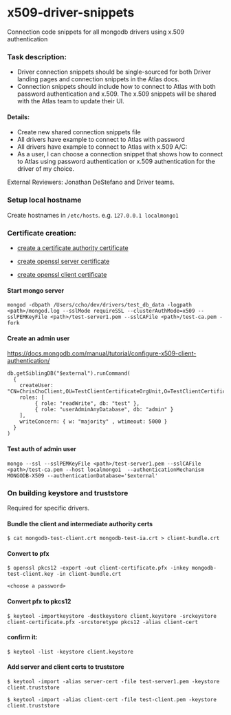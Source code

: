 # x509-driver-snippets
Connection code snippets for all mongodb drivers using x.509 authentication

### Task description:

* Driver connection snippets should be single-sourced for both Driver landing pages and connection snippets in the Atlas docs. 
* Connection snippets should include how to connect to Atlas with both password authentication and x.509. The x.509 snippets will be shared with the Atlas team to update their UI.

#### Details:
*  Create new shared connection snippets file
*  All drivers have example to connect to Atlas with password
*  All drivers have example to connect to Atlas with x.509
A/C:
*  As a user, I can choose a connection snippet that shows how to connect to Atlas using password authentication or x.509 authentication for the driver of my choice.

External Reviewers: Jonathan DeStefano and Driver teams.


### Setup local hostname
Create hostnames in `/etc/hosts`. e.g. `127.0.0.1 localmongo1`

### Certificate creation:

* [create a certificate authority certificate](https://docs.mongodb.com/manual/appendix/security/appendixA-openssl-ca/)

* [create openssl server certificate](https://docs.mongodb.com/manual/appendix/security/appendixB-openssl-server/#appendix-server-certificate)

* [create openssl client certificate](https://docs.mongodb.com/manual/appendix/security/appendixC-openssl-client/#appendix-client-certificate)

#### Start mongo server
```
mongod -dbpath /Users/ccho/dev/drivers/test_db_data -logpath <path>/mongod.log --sslMode requireSSL --clusterAuthMode=x509 --sslPEMKeyFile <path>/test-server1.pem --sslCAFile <path>/test-ca.pem -fork
```

#### Create an admin user
https://docs.mongodb.com/manual/tutorial/configure-x509-client-authentication/

```
db.getSiblingDB("$external").runCommand(
  {
    createUser: "CN=ChrisChoClient,OU=TestClientCertificateOrgUnit,O=TestClientCertificateOrg,L=TestClientCertificateLocality,ST=TestClientCertificateState,C=US",
    roles: [
         { role: "readWrite", db: "test" },
         { role: "userAdminAnyDatabase", db: "admin" }
    ],
    writeConcern: { w: "majority" , wtimeout: 5000 }
  }
)
```


#### Test auth of admin user
```
mongo --ssl --sslPEMKeyFile <path>/test-server1.pem --sslCAFile <path>/test-ca.pem --host localmongo1  --authenticationMechanism MONGODB-X509 --authenticationDatabase='$external'
```


### On building keystore and truststore
Required for specific drivers.

#### Bundle the client and intermediate authority certs
```
$ cat mongodb-test-client.crt mongodb-test-ia.crt > client-bundle.crt
```

#### Convert to pfx

```
$ openssl pkcs12 -export -out client-certificate.pfx -inkey mongodb-test-client.key -in client-bundle.crt
```
`<choose a password>`


#### Convert pfx to pkcs12
```
$ keytool -importkeystore -destkeystore client.keystore -srckeystore client-certificate.pfx -srcstoretype pkcs12 -alias client-cert
```


#### confirm it: 
```
$ keytool -list -keystore client.keystore
```

#### Add server and client certs to truststore

```
$ keytool -import -alias server-cert -file test-server1.pem -keystore client.truststore
```

```
$ keytool -import -alias client-cert -file test-client.pem -keystore client.truststore
```
